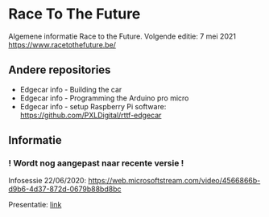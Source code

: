 # Race To The Future
Algemene informatie Race to the Future. Volgende editie: 7 mei 2021  
https://www.racetothefuture.be/

## Andere repositories
* Edgecar info - Building the car
* Edgecar info - Programming the Arduino pro micro 
* Edgecar info - setup Raspberry Pi software: https://github.com/PXLDigital/rttf-edgecar

## Informatie
### ! Wordt nog aangepast naar recente versie !

Infosessie 22/06/2020: https://web.microsoftstream.com/video/4566866b-d9b6-4d37-872d-0679b88bd8bc

Presentatie: [link](infosessie_racetothefuture.pptx)
